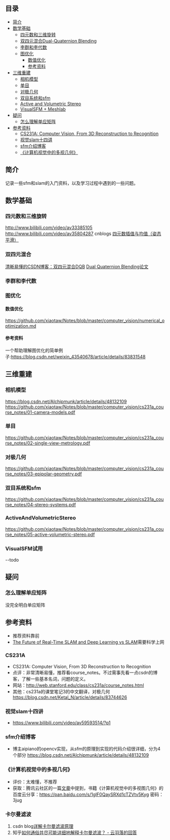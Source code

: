## 目录
* [简介](#简介)
* [数学基础](#数学基础)
  * [四元数和三维旋转](#四元数和三维旋转)
  * [双四元混合Dual-Quaternion Blending](#双四元混合)
  * [李群和李代数](#李群和李代数)
  * [图优化](#图优化)
    * [数值优化](#数值优化)
    * [参考资料](#参考资料)
* [三维重建](#三维重建)
  * [相机模型](#相机模型)
  * [单目](#单目)
  * [对极几何](#对极几何)
  * [双目系统和sfm](#双目系统和sfm)
  * [Active and Volumetric Stereo](#ActiveAndVolumetricStereo)
  * [VisualSFM + Meshlab](#VisualSFM试用)
* [疑问](#疑问)
  * [怎么理解单应矩阵](#怎么理解单应矩阵)
* [参考资料](#参考资料)
  * [CS231A: Computer Vision, From 3D Reconstruction to Recognition](#CS231A)
  * [视觉slam十四讲](#视觉slam十四讲)
  * [sfm介绍博客](#sfm介绍博客)
  * [《计算机视觉中的多视几何》](#《计算机视觉中的多视几何》)

## 简介
记录一些sfm和slam的入门资料，以及学习过程中遇到的一些问题。

## 数学基础
### 四元数和三维旋转
http://www.bilibili.com/video/av33385105  
http://www.bilibili.com/video/av35804287 
cnblogs [四元数插值与均值（姿态平滑）](https://www.cnblogs.com/21207-iHome/p/6952004.html) 


### 双四元混合
[清晰易懂的CSDN博客：双四元混合DQB](https://blog.csdn.net/iosmichael/article/details/101417198)
[Dual Quaternion Blending论文](https://www.cs.utah.edu/~ladislav/kavan07skinning/kavan07skinning.pdf)

### 李群和李代数



### 图优化
#### 数值优化
https://github.com/xiaotaw/Notes/blob/master/computer_vision/numerical_optimization.md

#### 参考资料
一个帮助理解图优化的简单例子:https://blog.csdn.net/weixin_43540678/article/details/83831548

## 三维重建
### 相机模型
https://blog.csdn.net/AIchipmunk/article/details/48132109
https://github.com/xiaotaw/Notes/blob/master/computer_vision/cs231a_course_notes/01-camera-models.pdf
### 单目
https://github.com/xiaotaw/Notes/blob/master/computer_vision/cs231a_course_notes/02-single-view-metrology.pdf
### 对极几何
https://github.com/xiaotaw/Notes/blob/master/computer_vision/cs231a_course_notes/03-epipolar-geometry.pdf
### 双目系统和sfm
https://github.com/xiaotaw/Notes/blob/master/computer_vision/cs231a_course_notes/04-stereo-systems.pdf
### ActiveAndVolumetricStereo
https://github.com/xiaotaw/Notes/blob/master/computer_vision/cs231a_course_notes/05-active-volumetric-stereo.pdf
### VisualSFM试用
--todo


## 疑问
### 怎么理解单应矩阵
没完全明白单应矩阵


## 参考资料
* 推荐资料靠前
* [The Future of Real-Time SLAM and Deep Learning vs SLAM](http://www.computervisionblog.com/2016/01/why-slam-matters-future-of-real-time.html)需要科学上网
### CS231A
* CS231A: Computer Vision, From 3D Reconstruction to Recognition  
* 点评：非常清晰易懂，推荐看course_notes。不过需事先看一点csdn的博客，了解一些基本名词，问题的定义。
* 网站：http://web.stanford.edu/class/cs231a/course_notes.html  
* 其他：cs231a的课堂笔记3的中文翻译，对极几何 https://blog.csdn.net/Ketal_N/article/details/83744626

### 视觉slam十四讲
* https://www.bilibili.com/video/av59593514/?p1

### sfm介绍博客
* 博主aipiano的opencv实现，从sfm的原理到实现的代码介绍很详细，分为4个部分 https://blog.csdn.net/AIchipmunk/article/details/48132109

### 《计算机视觉中的多视几何》
* 评价：太难懂，不推荐
* 获取：腾讯云社区的一篇[文章](https://cloud.tencent.com/developer/news/274792)中提到，书籍《计算机视觉中的多视图几何》的百度云分享：https://pan.baidu.com/s/1glF0QaySRXd1cTZVtv5Kyg 密码：3jug

### 卡尔曼滤波
1. csdn blog[详解卡尔曼滤波原理](https://blog.csdn.net/u010720661/article/details/63253509)
2. 知乎[如何通俗并尽可能详细地解释卡尔曼滤波？ - 云羽落的回答](https://www.zhihu.com/question/23971601/answer/839664224)

